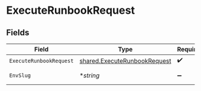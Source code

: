 # ExecuteRunbookRequest


## Fields

| Field                                                                        | Type                                                                         | Required                                                                     | Description                                                                  |
| ---------------------------------------------------------------------------- | ---------------------------------------------------------------------------- | ---------------------------------------------------------------------------- | ---------------------------------------------------------------------------- |
| `ExecuteRunbookRequest`                                                      | [shared.ExecuteRunbookRequest](../../models/shared/executerunbookrequest.md) | :heavy_check_mark:                                                           | ExecuteRunbookRequest                                                        |
| `EnvSlug`                                                                    | **string*                                                                    | :heavy_minus_sign:                                                           | Environment to execute the runbook in.                                       |